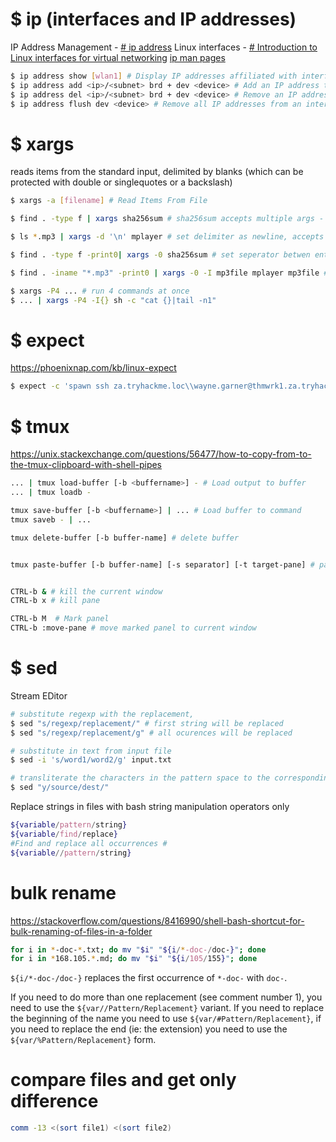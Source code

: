 # $ ip (interfaces and IP addresses)
IP Address Management - [# ip address](http://linux-ip.net/html/tools-ip-address.html)
Linux interfaces - [# Introduction to Linux interfaces for virtual networking](https://developers.redhat.com/blog/2018/10/22/introduction-to-linux-interfaces-for-virtual-networking#bridge)
[ip man pages](https://man7.org/linux/man-pages/man8/ip-link.8.html)

```bash
$ ip address show [wlan1] # Display IP addresses affiliated with interfaces
$ ip address add <ip>/<subnet> brd + dev <device> # Add an IP address to an interface
$ ip address del <ip>/<subnet> brd + dev <device> # Remove an IP address from an interface
$ ip address flush dev <device> # Remove all IP addresses from an interface
```
# $ xargs
reads items from the standard input, delimited by blanks (which can be protected with double or singlequotes or a backslash)
```bash
$ xargs -a [filename] # Read Items From File

$ find . -type f | xargs sha256sum # sha256sum accepts multiple args - WILL WORK

$ ls *.mp3 | xargs -d '\n' mplayer # set delimiter as newline, accepts inputs with spaces

$ find . -type f -print0| xargs -0 sha256sum # set seperator betwen entries as NULL byte (when entrance contains space)

$ find . -iname "*.mp3" -print0 | xargs -0 -I mp3file mplayer mp3file # -I XXX - Replace occurrences of replace-str in the initial-arguments

$ xargs -P4 ... # run 4 commands at once
$ ... | xargs -P4 -I{} sh -c "cat {}|tail -n1" 
```
# $ expect
https://phoenixnap.com/kb/linux-expect
```bash
$ expect -c 'spawn ssh za.tryhackme.loc\\wayne.garner@thmwrk1.za.tryhackme.loc; expect "password:"; send -- "Polished2011\r"; sleep 3; send -- "powershell\r";interact'
```

# $ tmux
https://unix.stackexchange.com/questions/56477/how-to-copy-from-to-the-tmux-clipboard-with-shell-pipes
```bash
... | tmux load-buffer [-b <buffername>] - # Load output to buffer
... | tmux loadb -

tmux save-buffer [-b <buffername>] | ... # Load buffer to command
tmux saveb - | ...

tmux delete-buffer [-b buffer-name] # delete buffer


tmux paste-buffer [-b buffer-name] [-s separator] [-t target-pane] # paste with executing every line


CTRL-b & # kill the current window
CTRL-b x # kill pane

CTRL-b M  # Mark panel
CTRL-b :move-pane # move marked panel to current window
```
# $ sed

Stream EDitor

```bash
# substitute regexp with the replacement, 
$ sed "s/regexp/replacement/" # first string will be replaced
$ sed "s/regexp/replacement/g" # all ocurences will be replaced

# substitute in text from input file
$ sed -i 's/word1/word2/g' input.txt

# transliterate the characters in the pattern space to the corresponding character in dest
$ sed "y/source/dest/"

```

Replace strings in files with bash string manipulation operators only

```bash
${variable/pattern/string}
${variable/find/replace}
#Find and replace all occurrences #
${variable//pattern/string}
```
# bulk rename
https://stackoverflow.com/questions/8416990/shell-bash-shortcut-for-bulk-renaming-of-files-in-a-folder
```bash
for i in *-doc-*.txt; do mv "$i" "${i/*-doc-/doc-}"; done
for i in *168.105.*.md; do mv "$i" "${i/105/155}"; done
```
`${i/*-doc-/doc-}` replaces the first occurrence of `*-doc-` with `doc-`.

If you need to do more than one replacement (see comment number 1), you need to use the `${var//Pattern/Replacement}` variant. If you need to replace the beginning of the name you need to use `${var/#Pattern/Replacement}`, if you need to replace the end (ie: the extension) you need to use the `${var/%Pattern/Replacement}` form.

# compare files and get only difference
```bash
comm -13 <(sort file1) <(sort file2)
```